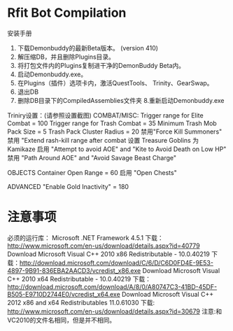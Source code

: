 Rfit Bot Compilation
=====================

安装手册 

1. 下载Demonbuddy的最新Beta版本。 (version 410)
2. 解压缩DB，并且删除Plugins目录。
3. 将打包文件内的Plugins复制进干净的DemonBuddy Beta内。
4. 启动Demonbuddy.exe。
5. 在Plugins（插件）选项卡内，激活QuestTools、 Trinity、GearSwap。
6. 退出DB
7. 删除DB目录下的CompiledAssemblies文件夹
8.重新启动Demonbuddy.exe

Triniry设置：(请参照设置截图)
COMBAT/MISC:
Trigger range for Elite Combat = 100
Trigger range for Trash Combat = 35
Minimum Trash Mob Pack Size = 5
Trash Pack Cluster Radius = 20
禁用"Force Kill Summoners"
禁用 "Extend rash-kill range after combat
设置 Treasure Goblins 为 Kamikaze
启用 "Attempt to avoid AOE" and "Kite to Avoid Death on Low HP"
禁用 "Path Around AOE" and "Avoid Savage Beast Charge"

OBJECTS
Container Open Range = 60
启用 "Open Chests"

ADVANCED
"Enable Gold Inactivity" = 180


注意事项
=====================
必须的运行库：
Microsoft .NET Framework 4.5.1 
下载：http://www.microsoft.com/en-us/download/details.aspx?id=40779
Download Microsoft Visual C++ 2010 x86 Redistributable - 10.0.40219
下载：http://download.microsoft.com/download/C/6/D/C6D0FD4E-9E53-4897-9B91-836EBA2AACD3/vcredist_x86.exe
Download Microsoft Visual C++ 2010 x64 Redistributable - 10.0.40219
下载：http://download.microsoft.com/download/A/8/0/A80747C3-41BD-45DF-B505-E9710D2744E0/vcredist_x64.exe
Download Microsoft Visual C++ 2012 x86 and x64 Redistributables 11.0.61030
下载: http://www.microsoft.com/en-us/download/details.aspx?id=30679
注意:和VC2010的文件名相同，但是并不相同。
